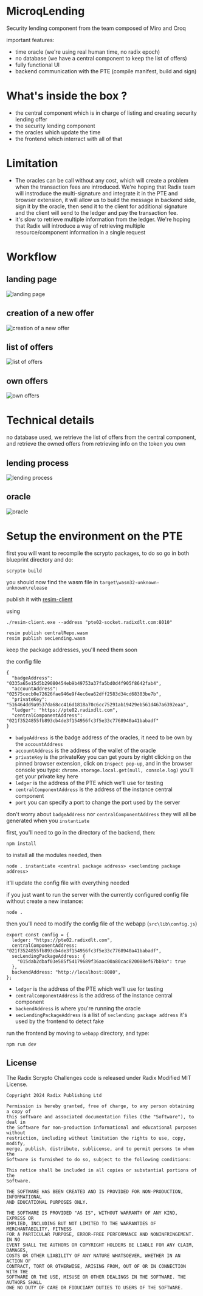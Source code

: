 # MicroqLending

Security lending component from the team composed of Miro and Croq

important features:

- time oracle (we're using real human time, no radix epoch)
- no database (we have a central component to keep the list of offers)
- fully functional UI
- backend communication with the PTE (compile manifest, build and sign)

# What's inside the box ?

- the central component which is in charge of listing and creating security lending offer
- the security lending component
- the oracles which update the time
- the frontend which interract with all of that

# Limitation

- The oracles can be call without any cost, which will create a problem when the transaction fees are introduced.
We're hoping that Radix team will instroduce the multi-signature and integrate it in the PTE and browser extension,
it will allow us to build the message in backend side, sign it by the oracle, then send it to the client for
additional signature and the client will send to the ledger and pay the transaction fee.
- it's slow to retrieve multiple information from the ledger.
We're hoping that Radix will introduce a way of retrieving multiple resource/component information in a single request

# Workflow

## landing page

![landing page](landing.PNG)

## creation of a new offer

![creation of a new offer](Create.PNG)

## list of offers

![list of offers](listOfOffer.PNG)

## own offers

![own offers](OwnOffer.PNG)

# Technical details

no database used, we retrieve the list of offers from the central component, and retrieve the owned offers from retrieving info on the token you own

## lending process

![lending process](lending.png)

## oracle

![oracle](oracle.png)

# Setup the environment on the PTE

first you will want to recompile the scrypto packages, to do so go in both blueprint directory and do:
```
scrypto build
```
you should now find the wasm file in `target\wasm32-unknown-unknown\release`

publish it with [resim-client](https://github.com/radixdlt/babylon-pte/releases)

using

```
./resim-client.exe --address "pte02-socket.radixdlt.com:8010"

resim publish centralRepo.wasm
resim publish secLending.wasm
```

keep the package addresses, you'll need them soon

the config file

```
{
  "badgeAddress": "0335a65e15d5b29080454eb9b49753a37fa5bd0d4f905f8642fab4",
  "accountAddress": "02575cecb0e72626fae946e9f4ec6ea62dff2583d34cd68303be7b",
  "privateKey": "516464dd9a9537da68cc416d1818a70c6cc75291ab19429eb561d467a6392eaa",
  "ledger": "https://pte02.radixdlt.com",
  "centralComponentAddress": "021f3524855fb893cb4de3f154956fc3f5e33c7768940a41babadf"
}
```

- `badgeAddress` is the badge address of the oracles, it need to be own by the `accountAddress`
- `accountAddress` is the address of the wallet of the oracle
- `privateKey` is the privateKey you can get yours by right clicking on the pinned browser extension, click on `Inspect pop-up`, and in the browser console you type: `chrome.storage.local.get(null, console.log)` you'll get your private key here
- `ledger` is the address of the PTE which we'll use for testing
- `centralComponentAddress` is the address of the instance central component
- `port` you can specify a port to change the port used by the server

don't worry about `badgeAddress` nor `centralComponentAddress` they will all be generated when you `instantiate`

first, you'll need to go in the directory of the backend, then:
```
npm install
```
to install all the modules needed, then
```
node . instantiate <central package address> <seclending package address>
```
it'll update the config file with everything needed

if you just want to run the server with the currently configured config file without create a new instance:
```
node .
```

then you'll need to modify the config file of the webapp (`src\lib\config.js`)
```
export const config = {
  ledger: "https://pte02.radixdlt.com",
  centralComponentAddress: "021f3524855fb893cb4de3f154956fc3f5e33c7768940a41babadf",
  secLendingPackageAddress: {
    "015dab2dbaf03e585f54179689f36aac00a80cac820088ef67bb9a": true
  }, 
  backendAddress: "http://localhost:8080",
};
```
- `ledger` is the address of the PTE which we'll use for testing
- `centralComponentAddress` is the address of the instance central component
- `backendAddress` is where you're running the oracle
- `secLendingPackageAddress` is a list of `seclending package address` it's used by the frontend to detect fake

run the frontend by moving to `webapp` directory, and type:
```
npm run dev
```



## License

The Radix Scrypto Challenges code is released under Radix Modified MIT License.

    Copyright 2024 Radix Publishing Ltd

    Permission is hereby granted, free of charge, to any person obtaining a copy of
    this software and associated documentation files (the "Software"), to deal in
    the Software for non-production informational and educational purposes without
    restriction, including without limitation the rights to use, copy, modify,
    merge, publish, distribute, sublicense, and to permit persons to whom the
    Software is furnished to do so, subject to the following conditions:

    This notice shall be included in all copies or substantial portions of the
    Software.

    THE SOFTWARE HAS BEEN CREATED AND IS PROVIDED FOR NON-PRODUCTION, INFORMATIONAL
    AND EDUCATIONAL PURPOSES ONLY.

    THE SOFTWARE IS PROVIDED "AS IS", WITHOUT WARRANTY OF ANY KIND, EXPRESS OR
    IMPLIED, INCLUDING BUT NOT LIMITED TO THE WARRANTIES OF MERCHANTABILITY, FITNESS
    FOR A PARTICULAR PURPOSE, ERROR-FREE PERFORMANCE AND NONINFRINGEMENT. IN NO
    EVENT SHALL THE AUTHORS OR COPYRIGHT HOLDERS BE LIABLE FOR ANY CLAIM, DAMAGES,
    COSTS OR OTHER LIABILITY OF ANY NATURE WHATSOEVER, WHETHER IN AN ACTION OF
    CONTRACT, TORT OR OTHERWISE, ARISING FROM, OUT OF OR IN CONNECTION WITH THE
    SOFTWARE OR THE USE, MISUSE OR OTHER DEALINGS IN THE SOFTWARE. THE AUTHORS SHALL
    OWE NO DUTY OF CARE OR FIDUCIARY DUTIES TO USERS OF THE SOFTWARE.

